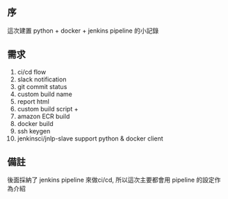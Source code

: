 序
---
這次建置 python + docker + jenkins pipeline 的小記錄

需求
---
1. ci/cd flow
2. slack notification
3. git commit status
4. custom build name
5. report html
6. custom build script +
7. amazon ECR build
8. docker build
9. ssh keygen
10. jenkinsci/jnlp-slave support python & docker client

備註
---
後面採納了 jenkins pipeline 來做ci/cd, 所以這次主要都會用 pipeline 的設定作為介紹
